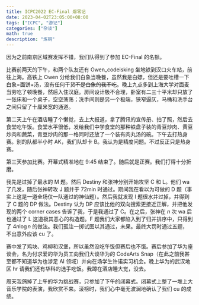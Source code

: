 ```yaml
---
title: ICPC2022 EC-Final 爆零记
date: 2023-04-02T23:05:00+08:00
tags: ["ICPC", "游记"]
categories: ["杂谈"]
math: true
description: "炼铜"
---
```


因为之前南京区域赛发挥不错，我们队得到了参加 EC-Final 的名额。

比赛前两天的下午，和两个队友还有 Owen_codeisking 坐地铁到汉口火车站，前往上海。高铁上 Owen 分给我们白象当晚餐，虽然我是白嫖，但还是要吐槽一下白象=面饼+汤，没有任何干货~~不是白象的我不吃~~。晚上九点多到上海大学对面麦当劳吃了顿晚餐，然后入住汉庭。房间设计极不合理，卧室有二三十平米却只放了一张床和一个桌子，空空荡荡；洗手间则是另一个极端，狭窄逼仄，马桶和洗手台之间只留了十厘米宽的通道。

第二天上午在酒店睡了个懒觉，去上大报道，拿了腾讯的宣传册、拍了照，然后去食堂吃午饭。食堂水平很低，发给我们中学食堂的那种铁盘子装的青豆炒肉、黄豆炒肉和蔬菜，青豆炒肉的那一格同时还放了一个装有肉丸汤的碗。下午去打热身赛。别的队都半小时 AK，我们队却卡 B。我认为是精度问题。不过反正只是热身赛。

第三天参加比赛。开幕式精准地在 9:45 结束了。随后就是正赛。我们打得十分折磨。

我先是过掉了最水的 M 题。然后 Destiny 和张神分别开始攻坚 C 和 L。他们 wa 了几发，随后张神转攻 J 题并于 72min 时通过。期间我在看以为可做的 D 题（事实上这是一道全场仅一队通过的神仙题）。然后我就发现 I 题很水并过掉，并得到了 C 题的 DP 做法。Destiny 认为 DP 应该比他的双向搜索更接近正解，并把他发现的两个 corner cases 告诉了我，于是我通过了 C。在之后，张神在 $n$ 次 wa 后也通过了 L 这道极其恶心的构造题。F 题我们大家都陷入到了归并排序中，只得到了 $4n\log n$ 的做法。我们孤注一掷试图以其通过，未果。最终大罚时通过五题，不出意外应该 cu 了。

赛中发了鸡块、鸡柳和汉堡，所以虽然没吃午饭但赛后也不饿。赛后参加了华为座谈会，名为付求爱的华为员工向我们大谈华为的 CodeArts Snap（在此之前我甚至都不知道华为也涉足 AI 领域）并向在场学生许诺实习机会。晚上华为的武汉地区 hr 请我们还有华科的选手吃饭。我蹲在酒店睡大觉，没去。

周天我鸽掉了上午的华为挑战赛，只参加了下午的闭幕式。闭幕式上整了一堆上大音乐学院的表演，我欣赏不来。滚榜时，我们心中毫无波澜地确认了我们 cu 的成绩。